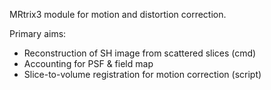 MRtrix3 module for motion and distortion correction.

Primary aims:
-   Reconstruction of SH image from scattered slices (cmd)
-   Accounting for PSF & field map
-   Slice-to-volume registration for motion correction (script)
